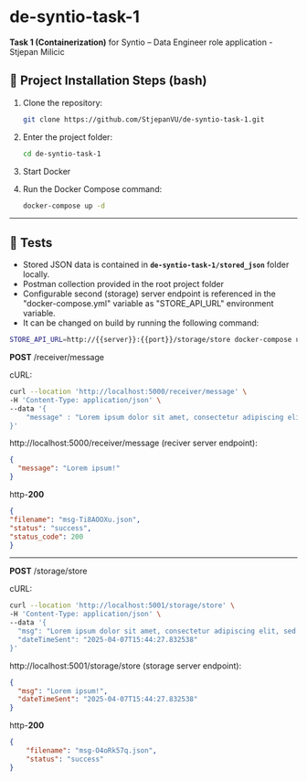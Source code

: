 # de-syntio-task-1

**Task 1 (Containerization)** for Syntio – Data Engineer role application - Stjepan Milicic

## 🚀 Project Installation Steps (bash)

1. Clone the repository:

    ```bash
    git clone https://github.com/StjepanVU/de-syntio-task-1.git
    ```


2. Enter the project folder:

    ```bash
    cd de-syntio-task-1
    ```

3. Start Docker


4. Run the Docker Compose command:

    ```bash
    docker-compose up -d
    ``` 
       
---
## 🔬 Tests
- Stored JSON data is contained in **`de-syntio-task-1/stored_json`** folder locally.
- Postman collection provided in the root project folder
- Configurable second (storage) server endpoint is referenced in the "docker-compose.yml" variable as "STORE_API_URL" environment variable.
- It can be changed on build by running the following command:
```bash
STORE_API_URL=http://{{server}}:{{port}}/storage/store docker-compose up
```
**POST** /receiver/message    

cURL:
```bash
curl --location 'http://localhost:5000/receiver/message' \
-H 'Content-Type: application/json' \
--data '{
    "message" : "Lorem ipsum dolor sit amet, consectetur adipiscing elit, sed do eiusmod tempor incididunt ut labore et dolore magna aliqua. Ut enim ad minim veniam, quis nostrud exercitation ullamco laboris nisi ut aliquip ex ea commodo consequat."
}'
```

http://localhost:5000/receiver/message (reciver server endpoint):


```json
{
  "message": "Lorem ipsum!"
}
```
http-**200**
```json
{
"filename": "msg-Ti8AOOXu.json",
"status": "success",
"status_code": 200
}
```
--- 

**POST** /storage/store

cURL:
```bash
curl --location 'http://localhost:5001/storage/store' \
-H 'Content-Type: application/json' \
--data '{
  "msg": "Lorem ipsum dolor sit amet, consectetur adipiscing elit, sed do eiusmod tempor incididunt ut labore et dolore magna aliqua. Ut enim ad minim veniam, quis nostrud exercitation ullamco laboris nisi ut aliquip ex ea commodo consequat.",
  "dateTimeSent": "2025-04-07T15:44:27.832538"
}'
```

http://localhost:5001/storage/store (storage server endpoint):
```json
{
  "msg": "Lorem ipsum!",
  "dateTimeSent": "2025-04-07T15:44:27.832538"
}
```
 http-**200**
```json
{
    "filename": "msg-O4oRk57q.json",
    "status": "success"
}
```

